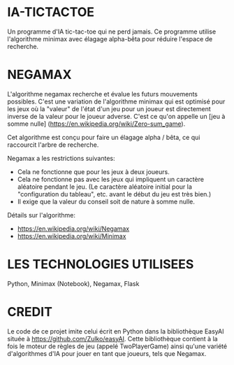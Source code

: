 # IA-TICTACTOE
Un programme d'IA tic-tac-toe qui ne perd jamais. Ce programme utilise l'algorithme minimax avec élagage alpha-bêta pour réduire l'espace de recherche.

# NEGAMAX
L'algorithme negamax recherche et évalue les futurs mouvements possibles. C'est une variation de l'algorithme minimax qui est optimisé pour les jeux où la "valeur" de l'état d'un jeu pour un joueur est directement inverse de la valeur pour le joueur adverse. C'est ce qu'on appelle un [jeu à somme nulle] (https://en.wikipedia.org/wiki/Zero-sum_game).

Cet algorithme est conçu pour faire un élagage alpha / bêta, ce qui raccourcit l'arbre de recherche.

Negamax a les restrictions suivantes:

* Cela ne fonctionne que pour les jeux à deux joueurs.
* Cela ne fonctionne pas avec les jeux qui impliquent un caractère aléatoire pendant le jeu. (Le caractère aléatoire initial pour la "configuration du tableau", etc. avant le début du jeu est très bien.)
* Il exige que la valeur du conseil soit de nature à somme nulle.

Détails sur l'algorithme:

* https://en.wikipedia.org/wiki/Negamax
* https://en.wikipedia.org/wiki/Minimax

# LES TECHNOLOGIES UTILISEES
Python, Minimax (Notebook), Negamax, Flask

# CREDIT

Le code de ce projet imite celui écrit en Python dans la bibliothèque EasyAI située à <https://github.com/Zulko/easyAI>. Cette bibliothèque contient à la fois le moteur de règles de jeu (appelé TwoPlayerGame) ainsi qu'une variété d'algorithmes d'IA pour jouer en tant que joueurs, tels que Negamax.
